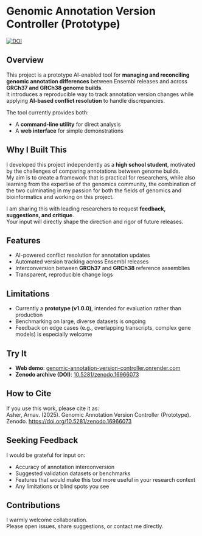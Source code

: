 # Genomic Annotation Version Controller (Prototype)
[![DOI](https://zenodo.org/badge/DOI/10.5281/zenodo.16966073.svg)](https://doi.org/10.5281/zenodo.16966073)

## Overview
This project is a prototype AI-enabled tool for **managing and reconciling genomic annotation differences** between Ensembl releases and across **GRCh37 and GRCh38 genome builds**.  
It introduces a reproducible way to track annotation version changes while applying **AI-based conflict resolution** to handle discrepancies.

The tool currently provides both:
- A **command-line utility** for direct analysis
- A **web interface** for simple demonstrations

## Why I Built This
I developed this project independently as a **high school student**, motivated by the challenges of comparing annotations between genome builds.  
My aim is to create a framework that is practical for researchers, while also learning from the expertise of the genomics community, the combination of the two culminating in my passion for both the fields of genomics and bioinformatics and working on this project.  

I am sharing this with leading researchers to request **feedback, suggestions, and critique**.  
Your input will directly shape the direction and rigor of future releases.

## Features
- AI-powered conflict resolution for annotation updates  
- Automated version tracking across Ensembl releases  
- Interconversion between **GRCh37** and **GRCh38** reference assemblies  
- Transparent, reproducible change logs  

## Limitations
- Currently a **prototype (v1.0.0)**, intended for evaluation rather than production  
- Benchmarking on large, diverse datasets is ongoing  
- Feedback on edge cases (e.g., overlapping transcripts, complex gene models) is especially welcome  

## Try It
- **Web demo**: [genomic-annotation-version-controller.onrender.com](https://genomic-annotation-version-controller.onrender.com)  
- **Zenodo archive (DOI)**: [10.5281/zenodo.16966073](https://doi.org/10.5281/zenodo.16966073)  

## How to Cite
If you use this work, please cite it as:  
Asher, Arnav. (2025). Genomic Annotation Version Controller (Prototype). Zenodo. https://doi.org/10.5281/zenodo.16966073

## Seeking Feedback
I would be grateful for input on:
- Accuracy of annotation interconversion  
- Suggested validation datasets or benchmarks  
- Features that would make this tool more useful in your research context  
- Any limitations or blind spots you see  

## Contributions
I warmly welcome collaboration.  
Please open issues, share suggestions, or contact me directly.  